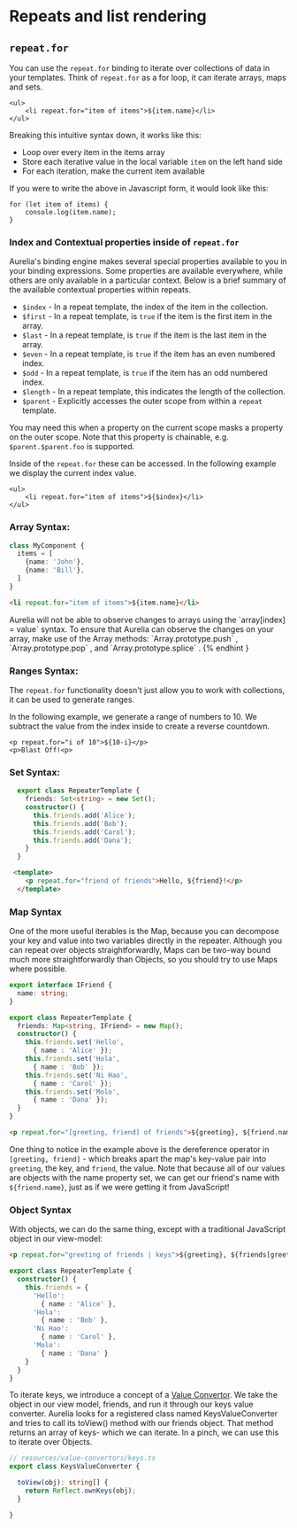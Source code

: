 # Repeats and list rendering

## `repeat.for`

You can use the `repeat.for` binding to iterate over collections of data in your templates. Think of `repeat.for` as a for loop, it can iterate arrays, maps and sets.

```markup
<ul>
    <li repeat.for="item of items">${item.name}</li>
</ul>
```

Breaking this intuitive syntax down, it works like this:

* Loop over every item in the items array
* Store each iterative value in the local variable `item` on the left hand side
* For each iteration, make the current item available

If you were to write the above in Javascript form, it would look like this:

```
for (let item of items) {
    console.log(item.name);
}
```

### Index and Contextual properties inside of `repeat.for`

Aurelia's binding engine makes several special properties available to you in your binding expressions. Some properties are available everywhere, while others are only available in a particular context. Below is a brief summary of the available contextual properties within repeats.

* `$index` - In a repeat template, the index of the item in the collection.
* `$first` - In a repeat template, is `true` if the item is the first item in the array.
* `$last` - In a repeat template, is `true` if the item is the last item in the array.
* `$even` - In a repeat template, is `true` if the item has an even numbered index.
* `$odd` - In a repeat template, is `true` if the item has an odd numbered index.
* `$length` - In a repeat template, this indicates the length of the collection.
* `$parent` - Explicitly accesses the outer scope from within a `repeat` template.

You may need this when a property on the current scope masks a property on the outer scope. Note that this property is chainable, e.g. `$parent.$parent.foo` is supported.

Inside of the `repeat.for` these can be accessed. In the following example we display the current index value.

```markup
<ul>
    <li repeat.for="item of items">${$index}</li>
</ul>
```

### Array Syntax:

```ts
class MyComponent {
  items = [
    {name: 'John'},
    {name: 'Bill'},
  ]
}
```

```html
<li repeat.for="item of items">${item.name}</li>
```

Aurelia will not be able to observe changes to arrays using the \`array\[index] = value\` syntax. To ensure that Aurelia can observe the changes on your array, make use of the Array methods: \`Array.prototype.push\` , \`Array.prototype.pop\` , and \`Array.prototype.splice\` . \{% endhint }

### Ranges Syntax:

The `repeat.for` functionality doesn't just allow you to work with collections, it can be used to generate ranges.

In the following example, we generate a range of numbers to 10. We subtract the value from the index inside to create a reverse countdown.

```markup
<p repeat.for="i of 10">${10-i}</p>
<p>Blast Off!<p>
```

### Set Syntax:

```ts
  export class RepeaterTemplate {
    friends: Set<string> = new Set();
    constructor() {
      this.friends.add('Alice');
      this.friends.add('Bob');
      this.friends.add('Carol');
      this.friends.add('Dana');
    }
  }
```

```html
 <template>
    <p repeat.for="friend of friends">Hello, ${friend}!</p>
  </template>
```

### Map Syntax

One of the more useful iterables is the Map, because you can decompose your key and value into two variables directly in the repeater. Although you can repeat over objects straightforwardly, Maps can be two-way bound much more straightforwardly than Objects, so you should try to use Maps where possible.

```ts
export interface IFriend {
  name: string;
}

export class RepeaterTemplate {
  friends: Map<string, IFriend> = new Map();
  constructor() {
    this.friends.set('Hello',
      { name : 'Alice' });
    this.friends.set('Hola',
      { name : 'Bob' });
    this.friends.set('Ni Hao',
      { name : 'Carol' });
    this.friends.set('Molo',
      { name : 'Dana' });
  }
}
```

```html
<p repeat.for="[greeting, friend] of friends">${greeting}, ${friend.name}!</p>
```

One thing to notice in the example above is the dereference operator in `[greeting, friend]` - which breaks apart the map's key-value pair into `greeting`, the key, and `friend`, the value. Note that because all of our values are objects with the name property set, we can get our friend's name with `${friend.name}`, just as if we were getting it from JavaScript!

### Object Syntax

With objects, we can do the same thing, except with a traditional JavaScript object in our view-model:

```html
<p repeat.for="greeting of friends | keys">${greeting}, ${friends[greeting].name}!</p>
```

```ts
export class RepeaterTemplate {
  constructor() {
    this.friends = {
      'Hello':
        { name : 'Alice' },
      'Hola':
        { name : 'Bob' },
      'Ni Hao':
        { name : 'Carol' },
      'Molo':
        { name : 'Dana' }
    }
  }
}
```

To iterate keys, we introduce a concept of a [Value Convertor](value-converters.md). We take the object in our view model, friends, and run it through our keys value converter. Aurelia looks for a registered class named KeysValueConverter and tries to call its toView() method with our friends object. That method returns an array of keys- which we can iterate. In a pinch, we can use this to iterate over Objects.

```ts
// resources/value-convertors/keys.ts
export class KeysValueConverter {

  toView(obj): string[] {
    return Reflect.ownKeys(obj);
  }

}
```
